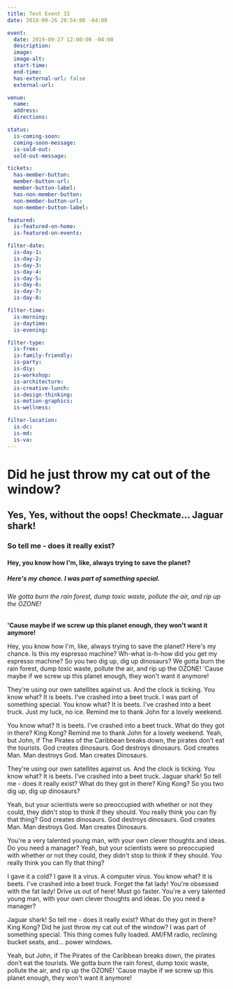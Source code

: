 ```yaml
---
title: Test Event 33
date: 2018-09-26 20:54:00 -04:00

event:
  date: 2019-09-27 12:00:00 -04:00
  description:
  image:
  image-alt:
  start-time:
  end-time:
  has-external-url: false
  external-url:

venue:
  name:
  address:
  directions:

status:
  is-coming-soon:
  coming-soon-message:
  is-sold-out:
  sold-out-message:

tickets:
  has-member-button:
  member-button-url:
  member-button-label:
  has-non-member-button:
  non-member-button-url:
  non-member-button-label:

featured:
  is-featured-on-home:
  is-featured-on-events:

filter-date:
  is-day-1:
  is-day-2:
  is-day-3:
  is-day-4:
  is-day-5:
  is-day-6:
  is-day-7:
  is-day-8:

filter-time:
  is-morning:
  is-daytime:
  is-evening:

filter-type:
  is-free:
  is-family-friendly:
  is-party:
  is-diy:
  is-workshop:
  is-architecture:
  is-creative-lunch:
  is-design-thinking:
  is-motion-graphics:
  is-wellness:

filter-location:
  is-dc:
  is-md:
  is-va:
---
```


# Did he just throw my cat out of the window? 

## Yes, Yes, without the oops! Checkmate... Jaguar shark! 

### So tell me - does it really exist? 

#### Hey, you know how I'm, like, always trying to save the planet? 

##### Here's my chance. I was part of something special. 

###### We gotta burn the rain forest, dump toxic waste, pollute the air, and rip up the OZONE! 

**'Cause maybe if we screw up this planet enough, they won't want it anymore!**

Hey, you know how I'm, like, always trying to save the planet? Here's my chance. Is this my espresso machine? Wh-what is-h-how did you get my espresso machine? So you two dig up, dig up dinosaurs? We gotta burn the rain forest, dump toxic waste, pollute the air, and rip up the OZONE! 'Cause maybe if we screw up this planet enough, they won't want it anymore!

They're using our own satellites against us. And the clock is ticking. You know what? It is beets. I've crashed into a beet truck. I was part of something special. You know what? It is beets. I've crashed into a beet truck. Just my luck, no ice. Remind me to thank John for a lovely weekend.

You know what? It is beets. I've crashed into a beet truck. What do they got in there? King Kong? Remind me to thank John for a lovely weekend. Yeah, but John, if The Pirates of the Caribbean breaks down, the pirates don’t eat the tourists. God creates dinosaurs. God destroys dinosaurs. God creates Man. Man destroys God. Man creates Dinosaurs.

They're using our own satellites against us. And the clock is ticking. You know what? It is beets. I've crashed into a beet truck. Jaguar shark! So tell me - does it really exist? What do they got in there? King Kong? So you two dig up, dig up dinosaurs?

Yeah, but your scientists were so preoccupied with whether or not they could, they didn't stop to think if they should. You really think you can fly that thing? God creates dinosaurs. God destroys dinosaurs. God creates Man. Man destroys God. Man creates Dinosaurs.

You're a very talented young man, with your own clever thoughts and ideas. Do you need a manager? Yeah, but your scientists were so preoccupied with whether or not they could, they didn't stop to think if they should. You really think you can fly that thing?

I gave it a cold? I gave it a virus. A computer virus. You know what? It is beets. I've crashed into a beet truck. Forget the fat lady! You're obsessed with the fat lady! Drive us out of here! Must go faster. You're a very talented young man, with your own clever thoughts and ideas. Do you need a manager?

Jaguar shark! So tell me - does it really exist? What do they got in there? King Kong? Did he just throw my cat out of the window? I was part of something special. This thing comes fully loaded. AM/FM radio, reclining bucket seats, and... power windows.

Yeah, but John, if The Pirates of the Caribbean breaks down, the pirates don’t eat the tourists. We gotta burn the rain forest, dump toxic waste, pollute the air, and rip up the OZONE! 'Cause maybe if we screw up this planet enough, they won't want it anymore!